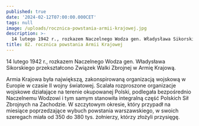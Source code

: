 ```yaml
---
published: true
date: '2024-02-12T07:00:00.000CET'
tags: null
image: /uploads/rocznica-powstania-armii-krajowej.jpg
description: >-
  14 lutego 1942 r., rozkazem Naczelnego Wodza gen. Władysława Sikorskiego przekształcono Związek Walki Zbrojnej w Armię Krajową.
title: 82. rocznica powstania Armii Krajowej
---
```


14 lutego 1942 r., rozkazem Naczelnego Wodza gen. Władysława Sikorskiego przekształcono Związek Walki Zbrojnej w Armię Krajową.
 
Armia Krajowa była największą, zakonspirowaną organizacją wojskową w Europie w czasie II wojny światowej. Scalała rozproszone organizacje wojskowe działające na terenie okupowanej Polski, podlegała bezpośrednio Naczelnemu Wodzowi i tym samym stanowiła integralną część Polskich Sił Zbrojnych na Zachodzie. W szczytowym okresie, który przypadł na miesiące poprzedzające wybuch powstania warszawskiego, w swoich szeregach miała od 350 do 380 tys. żołnierzy, którzy złożyli przysięgę.

